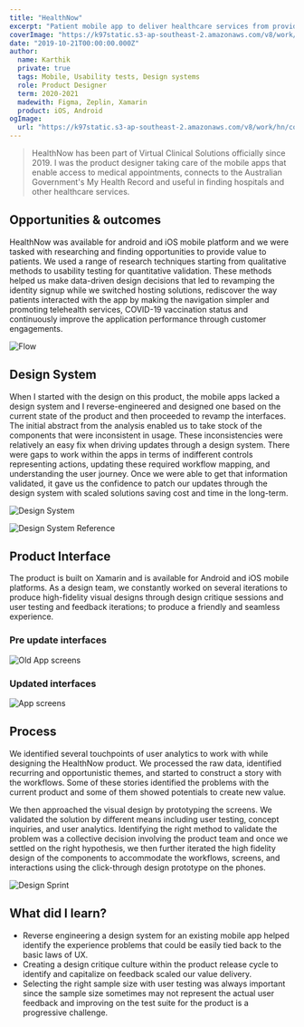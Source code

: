 ```yaml
---
title: "HealthNow"
excerpt: "Patient mobile app to deliver healthcare services from providers &  myGov's health records"
coverImage: "https://k97static.s3-ap-southeast-2.amazonaws.com/v8/work/cover/hn.png"
date: "2019-10-21T00:00:00.000Z"
author:
  name: Karthik
  private: true
  tags: Mobile, Usability tests, Design systems
  role: Product Designer
  term: 2020-2021
  madewith: Figma, Zeplin, Xamarin
  product: iOS, Android
ogImage:
  url: "https://k97static.s3-ap-southeast-2.amazonaws.com/v8/work/hn/cover.png"
---
```


> HealthNow has been part of Virtual Clinical Solutions officially since 2019. I was the product designer taking care of the mobile apps that enable access to medical appointments, connects to the Australian Government's My Health Record and useful in finding hospitals and other healthcare services.

## Opportunities & outcomes
HealthNow was available for android and iOS mobile platform and we were tasked with researching and finding opportunities to provide value to patients. We used a range of research techniques starting from qualitative methods to usability testing for quantitative validation. These methods helped us make data-driven design decisions that led to revamping the identity signup while we switched hosting solutions, rediscover the way patients interacted with the app by making the navigation simpler and promoting telehealth services, COVID-19 vaccination status and continuously improve the application performance through customer engagements.


![Flow](https://k97static.s3-ap-southeast-2.amazonaws.com/v8/work/hn/workflow.png)

## Design System
When I started with the design on this product, the mobile apps lacked a design system and I reverse-engineered and designed one based on the current state of the product and then proceeded to revamp the interfaces. The initial abstract from the analysis enabled us to take stock of the components that were inconsistent in usage. These inconsistencies were relatively an easy fix when driving updates through a design system. There were gaps to work within the apps in terms of indifferent controls representing actions, updating these required workflow mapping, and understanding the user journey. Once we were able to get that information validated, it gave us the confidence to patch our updates through the design system with scaled solutions saving cost and time in the long-term.

![Design System](https://k97static.s3-ap-southeast-2.amazonaws.com/v8/work/hn/designsystem.png)

![Design System Reference](https://k97static.s3-ap-southeast-2.amazonaws.com/v8/work/hn/ds-colours.png)

## Product Interface

The product is built on Xamarin and is available for Android and iOS mobile platforms. As a design team, we constantly worked on several iterations to produce high-fidelity visual designs through design critique sessions and user testing and feedback iterations; to produce a friendly and seamless experience.


### Pre update interfaces

![Old App screens](https://k97static.s3-ap-southeast-2.amazonaws.com/v8/work/hn/old-screens.png)


### Updated interfaces
![App screens](https://k97static.s3-ap-southeast-2.amazonaws.com/v8/work/hn/screens.png)

## Process

We identified several touchpoints of user analytics to work with while designing the HealthNow product. We processed the raw data, identified recurring and opportunistic themes, and started to construct a story with the workflows. Some of these stories identified the problems with the current product and some of them showed potentials to create new value.

We then approached the visual design by prototyping the screens. We validated the solution by different means including user testing, concept inquiries, and user analytics. Identifying the right method to validate the problem was a collective decision involving the product team and once we settled on the right hypothesis, we then further iterated the high fidelity design of the components to accommodate the workflows, screens, and interactions using the click-through design prototype on the phones.

![Design Sprint](https://k97static.s3-ap-southeast-2.amazonaws.com/v8/work/vhp/process.png)

## What did I learn?

- Reverse engineering a design system for an existing mobile app helped identify the experience problems that could be easily tied back to the basic laws of UX.
- Creating a design critique culture within the product release cycle to identify and capitalize on feedback scaled our value delivery.
- Selecting the right sample size with user testing was always important since the sample size sometimes may not represent the actual user feedback and improving on the test suite for the product is a progressive challenge.
